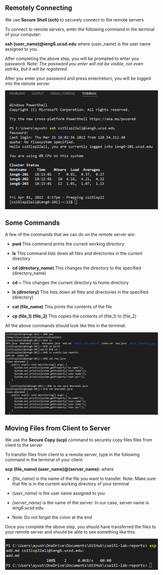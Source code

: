 ## Remotely Connecting 

We use **Secure Shell (sch)** to securely connect to the remote servers

To connect to remote servers, enter the following command in the terminal of your computer:

**ssh (user_name)@ieng6.ucsd.edu** where (user_name) is the user name assigned to you.

After completing the above step, you will be prompted to enter you password. Note: *The password you enter will not be visible, not even astriks, but it will be registered.*

After you enter your password and press enter/return, you will be logged into the remote server.

![After you've logged into the servers, you should be able to see something like this:](step3.png)



## Some Commands

A few of the commands that we can do on the remote server are:

* **pwd** This command prints the current working directory

* **ls** This command lists down all files and directories in the current directory

* **cd (directory_name)** This changes the directory to the specified (directory_name)

* **cd ~** This changes the current directory to home directory

* **ls (directory)** This lists down all files and directories in the specified (directory)

* **cat (file_name)** This prints the contents of the file

* **cp (file_1) (file_2)** This copies the contents of (file_1) to (file_2)

All the above commands should look like this in the terminal:

![](rep2.png)

## Moving Files from Client to Server

We use the **Secure Copy (scp)** command to securely copy files files from client to the server

To transfer files from client to a remote server, type in the following command in the terminal of your client:

**scp (file_name) (user_name)@(server_name):** where

* *(file_name)* is the name of the file you want to transfer. Note: Make sure that file is in the current working directory of your terminal

* *(user_name)* is the user name assigned to you

* *(server_name)* is the name of the server. In our case, server name is ieng6.ucsd.edu

* Note: Do not forget the colon at the end

Once you complete the above step, you should have transferred the files to your remote server and should be able to see something like this:

![](rep1.png)